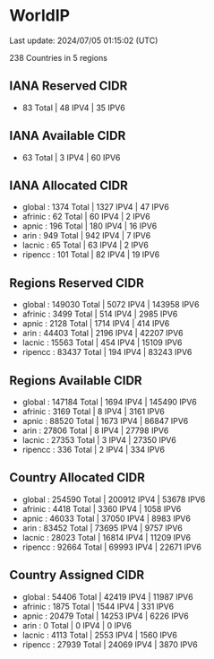 # WorldIP

Last update: 2024/07/05 01:15:02 (UTC)

238 Countries in 5 regions

## IANA Reserved CIDR

- 83 Total | 48 IPV4 | 35 IPV6

## IANA Available CIDR

- 63 Total | 3 IPV4 | 60 IPV6

## IANA Allocated CIDR

- global : 1374 Total | 1327 IPV4 | 47 IPV6
- afrinic : 62 Total | 60 IPV4 | 2 IPV6
- apnic : 196 Total | 180 IPV4 | 16 IPV6
- arin : 949 Total | 942 IPV4 | 7 IPV6
- lacnic : 65 Total | 63 IPV4 | 2 IPV6
- ripencc : 101 Total | 82 IPV4 | 19 IPV6

## Regions Reserved CIDR

- global : 149030 Total | 5072 IPV4 | 143958 IPV6
- afrinic : 3499 Total | 514 IPV4 | 2985 IPV6
- apnic : 2128 Total | 1714 IPV4 | 414 IPV6
- arin : 44403 Total | 2196 IPV4 | 42207 IPV6
- lacnic : 15563 Total | 454 IPV4 | 15109 IPV6
- ripencc : 83437 Total | 194 IPV4 | 83243 IPV6

## Regions Available CIDR

- global : 147184 Total | 1694 IPV4 | 145490 IPV6
- afrinic : 3169 Total | 8 IPV4 | 3161 IPV6
- apnic : 88520 Total | 1673 IPV4 | 86847 IPV6
- arin : 27806 Total | 8 IPV4 | 27798 IPV6
- lacnic : 27353 Total | 3 IPV4 | 27350 IPV6
- ripencc : 336 Total | 2 IPV4 | 334 IPV6

## Country Allocated CIDR

- global : 254590 Total | 200912 IPV4 | 53678 IPV6
- afrinic : 4418 Total | 3360 IPV4 | 1058 IPV6
- apnic : 46033 Total | 37050 IPV4 | 8983 IPV6
- arin : 83452 Total | 73695 IPV4 | 9757 IPV6
- lacnic : 28023 Total | 16814 IPV4 | 11209 IPV6
- ripencc : 92664 Total | 69993 IPV4 | 22671 IPV6

## Country Assigned CIDR

- global : 54406 Total | 42419 IPV4 | 11987 IPV6
- afrinic : 1875 Total | 1544 IPV4 | 331 IPV6
- apnic : 20479 Total | 14253 IPV4 | 6226 IPV6
- arin : 0 Total | 0 IPV4 | 0 IPV6
- lacnic : 4113 Total | 2553 IPV4 | 1560 IPV6
- ripencc : 27939 Total | 24069 IPV4 | 3870 IPV6
